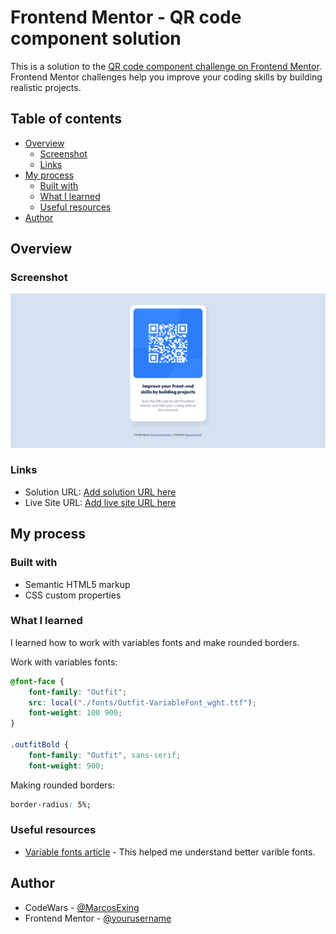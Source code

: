 # Frontend Mentor - QR code component solution

This is a solution to the [QR code component challenge on Frontend Mentor](https://www.frontendmentor.io/challenges/qr-code-component-iux_sIO_H). Frontend Mentor challenges help you improve your coding skills by building realistic projects. 

## Table of contents

- [Overview](#overview)
  - [Screenshot](#screenshot)
  - [Links](#links)
- [My process](#my-process)
  - [Built with](#built-with)
  - [What I learned](#what-i-learned)
  - [Useful resources](#useful-resources)
- [Author](#author)

## Overview

### Screenshot

![](./solutionScreenShot.png)

### Links

- Solution URL: [Add solution URL here](https://your-solution-url.com)
- Live Site URL: [Add live site URL here](https://your-live-site-url.com)

## My process

### Built with

- Semantic HTML5 markup
- CSS custom properties

### What I learned

I learned how to work with variables fonts and make rounded borders.

Work with variables fonts:
```css
@font-face {
    font-family: "Outfit";
    src: local("./fonts/Outfit-VariableFont_wght.ttf");
    font-weight: 100 900;
}

.outfitBold {
    font-family: "Outfit", sans-serif;
    font-weight: 900;
```
Making rounded borders:
```css
border-radius: 5%;
```

### Useful resources

- [Variable fonts article](https://web.dev/articles/variable-fonts?) - This helped me understand better varible fonts.

## Author
- CodeWars - [@MarcosExing](https://www.codewars.com/users/MarcosExing)
- Frontend Mentor - [@yourusername](https://www.frontendmentor.io/profile/yourusername)
